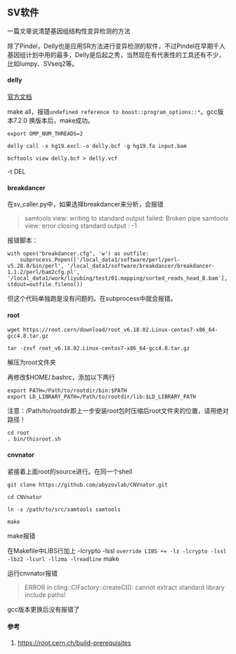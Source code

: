 ## SV软件
一篇文章说清楚基因组结构性变异检测的方法

除了Pindel，Delly也是应用SR方法进行变异检测的软件，不过Pindel在早期千人基因组计划中用的最多，Delly是后起之秀，当然现在有代表性的工具还有不少，比如lumpy、SVseq2等。

#### delly
 [官方文档](https://github.com/dellytools/delly)

make all，报错`undefined reference to boost::program_options::*`。gcc版本7.2.0
换版本后，make成功。

```
export OMP_NUM_THREADS=2

delly call -x hg19.excl -o delly.bcf -g hg19.fa input.bam

bcftools view delly.bcf > delly.vcf
```
 -t DEL 

#### breakdancer
在sv_caller.py中，如果选择breakdancer来分析，会报错
> samtools view: writing to standard output failed: Broken pipe
> samtools view: error closing standard output : -1


报错脚本：
```
with open("breakdancer.cfg", 'w') as outfile:
    subprocess.Popen(['/local_data1/software/perl/perl-v5.28.0/bin/perl', '/local_data1/software/breakdancer/breakdancer-1.1.2/perl/bam2cfg.pl', '/local_data1/work/liyubing/test/01.mapping/sorted_reads_head_B.bam'], stdout=outfile.fileno())

```
但这个代码单独跑是没有问题的。在subprocess中就会报错。

#### root
```
wget https://root.cern/download/root_v6.18.02.Linux-centos7-x86_64-gcc4.8.tar.gz

tar -zxvf root_v6.18.02.Linux-centos7-x86_64-gcc4.8.tar.gz
```
解压为root文件夹

再修改\$HOME/.bashrc，添加以下两行
```
export PATH=/Path/to/rootdir/bin:$PATH
export LD_LIBRARY_PATH=/Path/to/rootdir/lib:$LD_LIBRARY_PATH
```
注意：/Path/to/rootdir即上一步安装root包时压缩后root文件夹的位置，请用绝对路径！

```
cd root 
. bin/thisroot.sh
```
#### cnvnator
紧接着上面root的source进行。在同一个shell
```
git clone https://github.com/abyzovlab/CNVnator.git

cd CNVnator

ln -s /path/to/src/samtools samtools

make
```

make报错

在Makefile中LIBS行加上 -lcrypto -lssl
`override LIBS += -lz -lcrypto -lssl -lbz2 -lcurl -llzma -lreadline`
make

运行cnvnator报错
>ERROR in cling::CIFactory::createCI(): cannot extract standard library include paths!

gcc版本更换后没有报错了





#### 参考
1. https://root.cern.ch/build-prerequisites